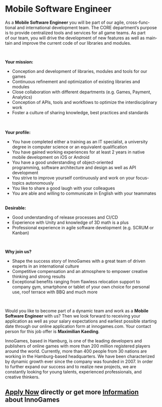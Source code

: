 <h1>Mobile Software Engineer</h1>
<p><span data-contrast="auto" class="TextRun SCXW149805056 BCX0" xml:lang="EN-US" lang="EN-US"><span class="NormalTextRun SCXW149805056 BCX0">As a <strong>Mobile&nbsp;</strong></span></span><strong><span data-contrast="auto" class="TextRun SCXW149805056 BCX0" xml:lang="EN-US" lang="EN-US"><span class="NormalTextRun SCXW149805056 BCX0">Software Engineer</span></span></strong><span data-contrast="auto" class="TextRun SCXW149805056 BCX0" xml:lang="EN-US" lang="EN-US"><span class="NormalTextRun SCXW149805056 BCX0"><span>&nbsp;</span>you will be part of our agile, cross-functional and international development team.</span></span><span data-contrast="auto" class="TextRun SCXW149805056 BCX0" xml:lang="EN-US" lang="EN-US"><span class="NormalTextRun SCXW149805056 BCX0"><span>&nbsp;</span>The CORE<span>&nbsp;</span></span></span><span data-contrast="auto" class="TextRun SCXW149805056 BCX0" xml:lang="EN-US" lang="EN-US"><span class="NormalTextRun SCXW149805056 BCX0">department&rsquo;s<span>&nbsp;</span></span></span><span data-contrast="auto" class="TextRun SCXW149805056 BCX0" xml:lang="EN-US" lang="EN-US"><span class="NormalTextRun SCXW149805056 BCX0">purpose is<span>&nbsp;</span></span></span><span data-contrast="auto" class="TextRun SCXW149805056 BCX0" xml:lang="EN-US" lang="EN-US"><span class="NormalTextRun SCXW149805056 BCX0">to<span>&nbsp;</span></span></span><span data-contrast="auto" class="TextRun SCXW149805056 BCX0" xml:lang="EN-US" lang="EN-US"><span class="NormalTextRun SCXW149805056 BCX0">provid</span></span><span data-contrast="auto" class="TextRun SCXW149805056 BCX0" xml:lang="EN-US" lang="EN-US"><span class="NormalTextRun SCXW149805056 BCX0">e</span></span><span data-contrast="auto" class="TextRun SCXW149805056 BCX0" xml:lang="EN-US" lang="EN-US"><span class="NormalTextRun SCXW149805056 BCX0"><span>&nbsp;</span></span></span><span data-contrast="auto" class="TextRun SCXW149805056 BCX0" xml:lang="EN-US" lang="EN-US"><span class="NormalTextRun SCXW149805056 BCX0">centralized</span></span><span data-contrast="auto" class="TextRun SCXW149805056 BCX0" xml:lang="EN-US" lang="EN-US"><span class="NormalTextRun SCXW149805056 BCX0"><span>&nbsp;</span>tools and services<span>&nbsp;</span></span></span><span data-contrast="auto" class="TextRun SCXW149805056 BCX0" xml:lang="EN-US" lang="EN-US"><span class="NormalTextRun SCXW149805056 BCX0">for<span>&nbsp;</span></span></span><span data-contrast="auto" class="TextRun SCXW149805056 BCX0" xml:lang="EN-US" lang="EN-US"><span class="NormalTextRun SCXW149805056 BCX0">all game teams</span></span><span data-contrast="auto" class="TextRun SCXW149805056 BCX0" xml:lang="EN-US" lang="EN-US"><span class="NormalTextRun SCXW149805056 BCX0">.</span></span><span data-contrast="auto" class="TextRun SCXW149805056 BCX0" xml:lang="EN-US" lang="EN-US"><span class="NormalTextRun SCXW149805056 BCX0"><span>&nbsp;</span>As part of<span>&nbsp;</span></span></span><span data-contrast="auto" class="TextRun SCXW149805056 BCX0" xml:lang="EN-US" lang="EN-US"><span class="NormalTextRun SCXW149805056 BCX0">our</span></span><span data-contrast="auto" class="TextRun SCXW149805056 BCX0" xml:lang="EN-US" lang="EN-US"><span class="NormalTextRun SCXW149805056 BCX0"><span>&nbsp;</span>team, you will<span>&nbsp;</span></span></span><span data-contrast="auto" class="TextRun SCXW149805056 BCX0" xml:lang="EN-US" lang="EN-US"><span class="NormalTextRun SCXW149805056 BCX0">drive the development of new features as well as maintain and improve the current code of ou</span></span><span data-contrast="auto" class="TextRun SCXW149805056 BCX0" xml:lang="EN-US" lang="EN-US"><span class="NormalTextRun SCXW149805056 BCX0">r libraries and modules</span></span><span data-contrast="auto" class="TextRun SCXW149805056 BCX0" xml:lang="EN-US" lang="EN-US"><span class="NormalTextRun SCXW149805056 BCX0">.</span></span><span class="EOP SCXW149805056 BCX0" data-ccp-props="{}">&nbsp;</span></p><p>&nbsp;</p><p><strong>Your mission:<br /></strong></p><ul><li data-leveltext="" data-font="Symbol" data-listid="12" aria-setsize="-1" data-aria-posinset="1" data-aria-level="1"><span data-contrast="auto">Conception and development of&nbsp;</span><span data-contrast="auto">libraries</span><span data-contrast="auto">,</span><span data-contrast="auto">&nbsp;modules&nbsp;</span><span data-contrast="auto">and tools</span><span data-contrast="auto">&nbsp;for our games</span></li><li data-leveltext="" data-font="Symbol" data-listid="12" aria-setsize="-1" data-aria-posinset="1" data-aria-level="1"><span data-contrast="auto">Continuous refinement and optimization of existing&nbsp;</span><span data-contrast="auto">libraries and modules</span></li><li data-leveltext="" data-font="Symbol" data-listid="12" aria-setsize="-1" data-aria-posinset="2" data-aria-level="1"><span data-contrast="auto">Close c</span><span data-contrast="auto">ollaboration with different departments (e.g.&nbsp;</span><span data-contrast="auto">Games, Payment, Analytics</span><span data-contrast="auto">)</span></li><li data-leveltext="" data-font="Symbol" data-listid="12" aria-setsize="-1" data-aria-posinset="2" data-aria-level="1"><span data-contrast="auto">Conception of APIs, tools and workflows to optimize the interdisciplinary work</span></li><li data-leveltext="" data-font="Symbol" data-listid="12" aria-setsize="-1" data-aria-posinset="2" data-aria-level="1"><span data-contrast="auto">Foster a culture of sharing knowledge, best practices and standards</span></li></ul><br /><strong><br />Your profile:</strong><br /><ul><li data-leveltext="" data-font="Symbol" data-listid="11" aria-setsize="-1" data-aria-posinset="4" data-aria-level="1"><span data-contrast="auto">You have completed either a training as an IT specialist, a university degree in computer science or an equivalent qualification</span></li><li data-leveltext="" data-font="Symbol" data-listid="11" aria-setsize="-1" data-aria-posinset="4" data-aria-level="1"><span data-contrast="auto">You have gained working experiences for at least&nbsp;</span><span data-contrast="auto">2</span><span data-contrast="auto">&nbsp;years in&nbsp;</span><span data-contrast="auto">native mobile development on iOS or Android</span></li><li data-leveltext="" data-font="Symbol" data-listid="11" aria-setsize="-1" data-aria-posinset="4" data-aria-level="1"><span data-contrast="auto">You have a good</span><span data-contrast="auto">&nbsp;understanding of</span><span data-contrast="auto">&nbsp;object-oriented programming,</span><span data-contrast="auto">&nbsp;software architecture</span><span data-contrast="auto">&nbsp;and</span><span data-contrast="auto">&nbsp;design&nbsp;</span><span data-contrast="auto">as well as</span><span data-contrast="auto">&nbsp;</span><span data-contrast="auto">API development</span></li><li data-leveltext="" data-font="Symbol" data-listid="11" aria-setsize="-1" data-aria-posinset="4" data-aria-level="1"><span data-contrast="auto">You strive to improve yourself&nbsp;</span><span data-contrast="auto">continuously</span><span data-contrast="auto">&nbsp;and&nbsp;</span><span data-contrast="auto">work on your focus-topics&nbsp;</span><span data-contrast="auto">autonom</span><span data-contrast="auto">ously</span></li><li data-leveltext="" data-font="Symbol" data-listid="11" aria-setsize="-1" data-aria-posinset="4" data-aria-level="1"><span data-contrast="none">You like to share a good laugh with your colleagues</span></li><li data-leveltext="" data-font="Symbol" data-listid="11" aria-setsize="-1" data-aria-posinset="4" data-aria-level="1"><span data-contrast="none">You are able and willing to communicate in English with your teammates</span><span data-contrast="none"></span></li></ul><br /><strong>Desirable:</strong><br /><ul style="font-weight: 400;"><li data-leveltext="" data-font="Symbol" data-listid="14" aria-setsize="-1" data-aria-posinset="1" data-aria-level="1"><span data-contrast="auto">Good&nbsp;</span><span data-contrast="auto">u</span><span data-contrast="auto">nderstanding of release processes</span><span data-contrast="auto">&nbsp;and</span><span data-contrast="auto">&nbsp;</span><span data-contrast="auto">CI/CD</span></li><li data-leveltext="" data-font="Symbol" data-listid="14" aria-setsize="-1" data-aria-posinset="2" data-aria-level="1"><span data-contrast="none">E</span><span data-contrast="none">xperience with Unity</span><span data-contrast="none">&nbsp;and knowledge of 3D math is a plus</span><span data-ccp-props="{&quot;134233279&quot;:true}">&nbsp;</span></li><li data-leveltext="" data-font="Symbol" data-listid="14" aria-setsize="-1" data-aria-posinset="3" data-aria-level="1"><span data-contrast="auto">Professional experience in agile software development (e.g. SCRUM or Kanban)</span></li></ul><br /><p><strong>Why join us?<br /> </strong></p><ul><li>Shape the success story of InnoGames with a great team of driven experts in an international culture</li><li>Competitive compensation and an atmosphere to empower creative thinking and strong results</li><li>Exceptional benefits ranging from flawless relocation support to company gym, smartphone or tablet of your own choice for personal use, roof terrace with BBQ and much more</li></ul><p>&nbsp;</p><p>Would you like to become part of a dynamic team and work as a <strong>Mobile Software Engineer&nbsp;</strong>with us? Then we look forward to receiving your application as well as your salary expectations and earliest possible starting date through our online application form at innogames.com. Your contact person for this job offer is <strong>Maximilian Kaeding</strong>.</p><p>InnoGames, based in Hamburg, is one of the leading developers and publishers of online games with more than 200 million registered players around the world. Currently, more than 400 people from 30 nations are working in the Hamburg-based headquarters. We have been characterized by dynamic growth ever since the company was founded in 2007. In order to further expand our success and to realize new projects, we are constantly looking for young talents, experienced professionals, and creative thinkers.</p>

<h2><a href="https://jobs.jobvite.com/careers/innogames/job//oUMR9fwq/apply?__jvst=Job+Board&__jvsd=github_jobs_repo">Apply Now</a> directly or get more <a href="https://www.innogames.com/career/detail/job/mobile-software-engineer/?s=github_jobs_repo">Information</a> about InnoGames</h2>